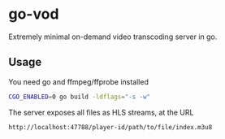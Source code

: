# go-vod

Extremely minimal on-demand video transcoding server in go.

## Usage

You need go and ffmpeg/ffprobe installed

```bash
CGO_ENABLED=0 go build -ldflags="-s -w"
```

The server exposes all files as HLS streams, at the URL
```
http://localhost:47788/player-id/path/to/file/index.m3u8
```
